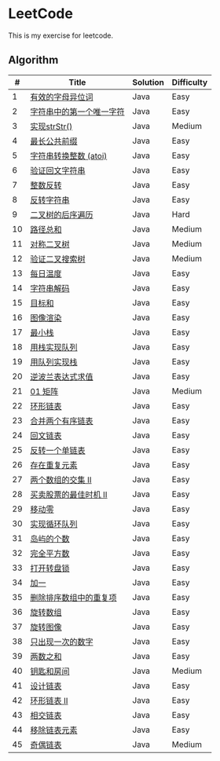 LeetCode
========
This is my exercise for leetcode. 

## Algorithm

| # | Title | Solution | Difficulty |
|---|-------|----------|------------|
|1  | [有效的字母异位词](./src/com/james/leetcode/string/Anagram.java) | Java | Easy |
|2  | [字符串中的第一个唯一字符](./src/com/james/leetcode/string/FirstUniqChar.java) | Java | Easy |
|3  | [实现strStr()](./src/com/james/leetcode/string/IndexOf.java) | Java | Medium |
|4  | [最长公共前缀](./src/com/james/leetcode/string/LongestCommonPrefix.java) | Java | Easy |
|5  | [字符串转换整数 (atoi)](./src/com/james/leetcode/string/MyAtoi.java) | Java | Easy |
|6  | [验证回文字符串](./src/com/james/leetcode/string/Palindrome.java) | Java | Easy |
|7  | [整数反转](./src/com/james/leetcode/string/ReverseNumber.java) | Java | Easy |
|8  | [反转字符串](./src/com/james/leetcode/string/ReverseString.java) | Java | Easy |
|9  | [二叉树的后序遍历](./src/com/james/leetcode/tree/TreeNode.java) | Java | Hard |
|10  | [路径总和](./src/com/james/leetcode/tree/PathSum.java) | Java | Medium |
|11  | [对称二叉树](./src/com/james/leetcode/tree/Symmetric.java) | Java | Medium |
|12  | [验证二叉搜索树](./src/com/james/leetcode/tree/ValidBST.java) | Java | Medium |
|13  | [每日温度](./src/com/james/leetcode/stack/DailyTemperatures.java) | Java | Easy |
|14  | [字符串解码](./src/com/james/leetcode/stack/DecodeString.java) | Java | Easy |
|15  | [目标和](./src/com/james/leetcode/stack/FindTargetSumWays.java) | Java | Easy |
|16  | [图像渲染](./src/com/james/leetcode/stack/FloodFill.java) | Java | Easy |
|17  | [最小栈](./src/com/james/leetcode/stack/MinStack.java) | Java | Easy |
|18  | [用栈实现队列](./src/com/james/leetcode/stack/MyQueue.java) | Java | Easy |
|19  | [用队列实现栈](./src/com/james/leetcode/stack/MyStack.java) | Java | Easy |
|20  | [逆波兰表达式求值](./src/com/james/leetcode/stack/ReversePolish.java) | Java | Easy |
|21  | [01 矩阵](./src/com/james/leetcode/stack/UpdateMatrix.java) | Java | Medium |
|22  | [环形链表](./src/com/james/leetcode/link/CycleLinkList.java) | Java | Easy |
|23  | [合并两个有序链表](./src/com/james/leetcode/link/MergeTwoLists.java) | Java | Easy |
|24  | [回文链表](./src/com/james/leetcode/link/Palindrome.java) | Java | Easy |
|25  | [反转一个单链表](./src/com/james/leetcode/link/ReverseLinkList.java) | Java | Easy |
|26  | [存在重复元素](./src/com/james/leetcode/array/DuplicateNumOfArrays.java) | Java | Easy |
|27  | [两个数组的交集 II](./src/com/james/leetcode/array/IntersectOfArrays.java) | Java | Easy |
|28  | [买卖股票的最佳时机 II](./src/com/james/leetcode/array/MaxProfitII.java) | Java | Easy |
|29  | [移动零](./src/com/james/leetcode/array/MoveZeroes.java) | Java | Easy |
|30  | [实现循环队列](./src/com/james/leetcode/array/MyCircularQueue.java) | Java | Easy |
|31  | [岛屿的个数](./src/com/james/leetcode/array/NumIslands.java) | Java | Easy |
|32  | [完全平方数](./src/com/james/leetcode/array/NumSquares.java) | Java | Easy |
|33  | [打开转盘锁](./src/com/james/leetcode/array/OpenLock.java) | Java | Easy |
|34  | [加一](./src/com/james/leetcode/array/PlusOne.java) | Java | Easy |
|35  | [删除排序数组中的重复项](./src/com/james/leetcode/array/RemoveDuplicatesOfArray.java) | Java | Easy |
|36  | [旋转数组](./src/com/james/leetcode/array/RotateArray.java) | Java | Easy |
|37  | [旋转图像](./src/com/james/leetcode/array/RotateMatrix.java) | Java | Easy |
|38  | [只出现一次的数字](./src/com/james/leetcode/array/SingleNumber.java) | Java | Easy |
|39  | [两数之和](./src/com/james/leetcode/array/TwoSum.java) | Java | Easy |
|40  | [钥匙和房间](./src/com/james/leetcode/stack/VisitAllRooms.java) | Java | Medium |
|41  | [设计链表](./src/com/james/leetcode/link/MyLinkedList.java) | Java | Easy |
|42  | [环形链表 II](./src/com/james/leetcode/link/CycleLinkList2.java) | Java | Easy |
|43  | [相交链表](./src/com/james/leetcode/link/IntersectionNode.java) | Java | Easy |
|44  | [移除链表元素](./src/com/james/leetcode/link/RemoveElements.java) | Java | Easy |
|45  | [奇偶链表](./src/com/james/leetcode/link/OddEvenList.java) | Java | Medium |

